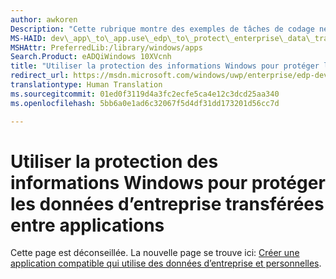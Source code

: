 ```yaml
---
author: awkoren
Description: "Cette rubrique montre des exemples de tâches de codage nécessaires dans certains scénarios de protection des informations Windows les plus courants relatifs au transfert de données."
MS-HAID: dev\_app\_to\_app.use\_edp\_to\_protect\_enterprise\_data\_transferred\_between\_apps
MSHAttr: PreferredLib:/library/windows/apps
Search.Product: eADQiWindows 10XVcnh
title: "Utiliser la protection des informations Windows pour protéger les données d’entreprise transférées entre applications"
redirect_url: https://msdn.microsoft.com/windows/uwp/enterprise/edp-dev-guide
translationtype: Human Translation
ms.sourcegitcommit: 01ed0f3119d4a3fc2ecfe5ca4e12c3dcd25aa340
ms.openlocfilehash: 5bb6a0e1ad6c32067f5d4df31dd173201d56cc7d

---
```


# Utiliser la protection des informations Windows pour protéger les données d’entreprise transférées entre applications


Cette page est déconseillée. La nouvelle page se trouve ici: [Créer une application compatible qui utilise des données d’entreprise et personnelles](https://msdn.microsoft.com/windows/uwp/enterprise/edp-dev-guide).



<!--HONumber=Aug16_HO3-->


